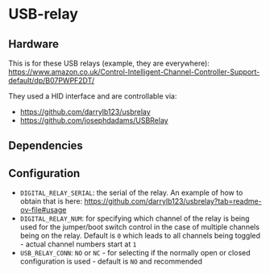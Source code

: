 # USB-relay

## Hardware 

This is for these USB relays (example, they are everywhere): https://www.amazon.co.uk/Control-Intelligent-Channel-Controller-Support-default/dp/B07PWPF2DT/

They used a HID interface and are controllable via:

- https://github.com/darrylb123/usbrelay
- https://github.com/josephdadams/USBRelay

## Dependencies

## Configuration

- `DIGITAL_RELAY_SERIAL`: the serial of the relay. An example of how to obtain that is here: https://github.com/darrylb123/usbrelay?tab=readme-ov-file#usage 
- `DIGITAL_RELAY_NUM`: for specifying which channel of the relay is being used for the jumper/boot switch control in the case of multiple channels being on the relay. Default is `0` which leads to all channels being toggled - actual channel numbers start at `1`
- `USB_RELAY_CONN`: `NO` or `NC` - for selecting if the normally open or closed configuration is used - default is `NO` and recommended